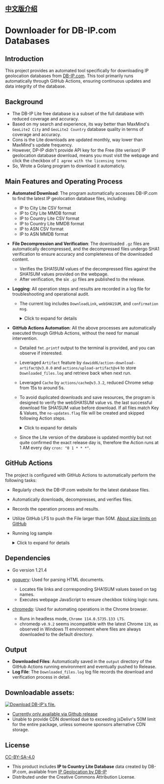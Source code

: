 ## [中文版介绍](https://github.com/MaurUppi/downloader/blob/main/README-CHS.md)

# Downloader for DB-IP.com Databases

## Introduction
This project provides an automated tool specifically for downloading IP geolocation databases from [DB-IP.com](https://db-ip.com). This tool primarily runs automatically through GitHub Actions, ensuring continuous updates and data integrity of the database.

## Background

- The DB-IP Lite free database is a subset of the full database with reduced coverage and accuracy.
- Based on my search and experience, its way better than MaxMind's `GeoLite2 City` and `GeoLite2 Country` database quality in terms of coverage and accuracy.
- Cons is the Lite downloads are updated monthly, way lower than MaxMind's update frequency.
- However, DP-IP didn't provide API key for the Free (lite verison) IP geolocation database download, means you must visit the webpage and click the checkbox of `I agree with the licensing terms`
- So, Wrote a Golang program to download it automaticly.

## Main Features and Operating Process
- **Automated Download**: The program automatically accesses DB-IP.com to find the latest IP geolocation database files, including:
  - IP to City Lite CSV format
  - IP to City Lite MMDB format
  - IP to Country Lite CSV format
  - IP to Country Lite MMDB format
  - IP to ASN CSV format
  - IP to ASN MMDB format 
- **File Decompression and Verification**: The downloaded `.gz` files are automatically decompressed, and the decompressed files undergo SHA1 verification to ensure accuracy and completeness of the downloaded content.
  - Verifies the SHA1SUM values of the decompressed files against the SHA1SUM values provided on the webpage.
  - After verification, the six `.gz` files are published to the release.
- **Logging**: All operation steps and results are recorded in a log file for troubleshooting and operational audit.
  - The current log includes `DownloadLink`, `webSHA1SUM`, and `confirmation msg`.
    <details>
      <summary>Click to expand for details</summary>
      
        DownloadLink: https://download.db-ip.com/free/dbip-asn-lite-2023-12.csv.gz
        webSHA1SUM: 3ef88d64af8d52def008c57a91df32ba5e4fe38a
        DownloadLink: https://download.db-ip.com/free/dbip-asn-lite-2023-12.mmdb.gz
        webSHA1SUM: cb874eb996813d3ac911755e8ff5e6d138e56541
        dbip-asn-lite-2023-12.csv.gz had been decompressed and SHA1SUM matched with webpage's SHA1SUM value
        dbip-asn-lite-2023-12.mmdb.gz had been decompressed and SHA1SUM matched with webpage's SHA1SUM value   
      
    </details>

- **GitHub Actions Automation**: All the above processes are automatically executed through GitHub Actions, without the need for manual intervention.
  - Detailed `fmt.printf` output to the terminal is provided, and you can observe if interested.
  - Leveraged `Artifact` feature by `dawidd6/action-download-artifact@v3.0.0` and `actions/upload-artifact@v4` to store `Downloaded_files.log` and retrieve back when next run.
  - Leveraged `Cache` by `actions/cache@v3.3.2`, reduced Chrome setup from 15s to around 5s. 
  - To avoid duplicated downloads and save resources, the program is designed to verify the webSHA1SUM value vs. the last successful download file SHA1SUM value before download. If all files match Key & Values, the `no-updates.flag` file will be created and skipped following Action steps. 
    <details>
      <summary>Click to expand for details</summary>
      
        Successfully opened flag file: /home/runner/work/downloader/downloader/LogFileForCheckUpdated.flag
        Line 1: DownloadLink: https://download.db-ip.com/free/dbip-asn-lite-2024-01.csv.gz
        .....
        Completed reading flag file. Total lines read: 12
        Key: https://download.db-ip.com/free/dbip-country-lite-2024-01.csv.gz, Value: 8980d8fb4545d2b5b13c817349f7c4c83b8c129f
        ....
        Key: https://download.db-ip.com/free/dbip-asn-lite-2024-01.mmdb.gz, Value: d9216b16199f18d8ee31b7f53913b7869178c423
        Completed reading Key & Value from flag file.
        chromedp allocator context created
        URL: https://db-ip.com/db/download/ip-to-asn-lite
        Download Link: https://download.db-ip.com/free/dbip-asn-lite-2024-01.csv.gz
        webSHA1SUM: d89e06ca1fc7592a69ccba9f22531a13bc9bb53b
        URL: https://db-ip.com/db/download/ip-to-asn-lite
        Download Link: https://download.db-ip.com/free/dbip-asn-lite-2024-01.mmdb.gz
        webSHA1SUM: d9216b16199f18d8ee31b7f53913b7869178c423
        Skipping download for https://download.db-ip.com/free/dbip-asn-lite-2024-01.csv.gz, SHA1SUM matches
        Skipping download for https://download.db-ip.com/free/dbip-asn-lite-2024-01.mmdb.gz, SHA1SUM matches
        ....
        No updates found for any files, setting allFilesSkipped to true
        All files are up-to-date, no-updates.flag file created
      
    </details>
  - Since the Lite version of the database is updated monthly but not quite confirmed the exact release day is, therefore the Action runs at 1 AM every day `cron: "0 1 * * *"`.

## GitHub Actions
The project is configured with GitHub Actions to automatically perform the following tasks:
- Regularly check the DB-IP.com website for the latest database files.
- Automatically downloads, decompresses, and verifies files.
- Records the operation process and results.
- Utilize GitHub LFS to push the File larger than 50M. [About size limits on GitHub](https://docs.github.com/en/repositories/working-with-files/managing-large-files/about-large-files-on-github#about-size-limits-on-github)
- Running log sample
      <details>
      <summary>Click to expand for details</summary>
      
      Chrome path is : /opt/hostedtoolcache/chromium/114.0.5735.133/x64/chrome
      Working dir is : /home/runner/work/downloader/downloader
      ouput dir create : /home/runner/work/downloader/downloader/output
      chromedp allocator context created
      URL: https://db-ip.com/db/download/ip-to-asn-lite
      File Type: .csv.gz
      Download Link: https://download.db-ip.com/free/dbip-asn-lite-2023-12.csv.gz
      SHA1SUM: 3ef88d64af8d52def008c57a91df32ba5e4fe38a
      URL: https://db-ip.com/db/download/ip-to-asn-lite
      File Type: .mmdb.gz
      Download Link: https://download.db-ip.com/free/dbip-asn-lite-2023-12.mmdb.gz
      SHA1SUM: cb874eb996813d3ac911755e8ff5e6d138e56541
      License agreement visible
      Checked checkbox
      Download link visible
      Clicked mmdb file download link
      下载进度：0.00%
      下载进度：0.00%
      下载进度：100.00%
      下载进度：100.00%
      下载进度：100.00%
      CSV Download link visible
      Clicked CSV file download link
      下载进度：0.00%
      下载进度：0.00%
      下载进度：100.00%
      下载进度：100.00%
      下载进度：100.00%
      Processing file: /home/runner/work/downloader/downloader/output/dbip-asn-lite-2023-12.csv.gz
      Decompressing file: /home/runner/work/downloader/downloader/output/dbip-asn-lite-2023-12.csv.gz to /home/runner/work/downloader/downloader/output/dbip-asn-lite-2023-12.csv
      dbip-asn-lite-2023-12.csv.gz had been decompressed and SHA1SUM matched with webpage's SHA1SUM value
      Processing file: /home/runner/work/downloader/downloader/output/dbip-asn-lite-2023-12.mmdb.gz
      Decompressing file: /home/runner/work/downloader/downloader/output/dbip-asn-lite-2023-12.mmdb.gz to /home/runner/work/downloader/downloader/output/dbip-asn-lite-2023-12.mmdb
      dbip-asn-lite-2023-12.mmdb.gz had been decompressed and SHA1SUM matched with webpage's SHA1SUM value
      URL: https://db-ip.com/db/download/ip-to-country-lite
      File Type: .mmdb.gz
      Download Link: https://download.db-ip.com/free/dbip-country-lite-2023-12.mmdb.gz
      SHA1SUM: a14ed000e7eea06b409dc34a2a6572babf3ef921
      URL: https://db-ip.com/db/download/ip-to-country-lite
      File Type: .csv.gz
      Download Link: https://download.db-ip.com/free/dbip-country-lite-2023-12.csv.gz
      SHA1SUM: fc5b4422ac7a8a52b336509d4f344c5052fe1825
      License agreement visible
      Checked checkbox
      Download link visible
      Clicked mmdb file download link
      下载进度：0.00%
      下载进度：0.00%
      下载进度：100.00%
      下载进度：100.00%
      下载进度：100.00%
      CSV Download link visible
      Clicked CSV file download link
      下载进度：0.00%
      下载进度：0.00%
      下载进度：100.00%
      下载进度：100.00%
      下载进度：100.00%
      Processing file: /home/runner/work/downloader/downloader/output/dbip-country-lite-2023-12.csv.gz
      Decompressing file: /home/runner/work/downloader/downloader/output/dbip-country-lite-2023-12.csv.gz to /home/runner/work/downloader/downloader/output/dbip-country-lite-2023-12.csv
      dbip-country-lite-2023-12.csv.gz had been decompressed and SHA1SUM matched with webpage's SHA1SUM value
      Processing file: /home/runner/work/downloader/downloader/output/dbip-country-lite-2023-12.mmdb.gz
      Decompressing file: /home/runner/work/downloader/downloader/output/dbip-country-lite-2023-12.mmdb.gz to /home/runner/work/downloader/downloader/output/dbip-country-lite-2023-12.mmdb
      dbip-country-lite-2023-12.mmdb.gz had been decompressed and SHA1SUM matched with webpage's SHA1SUM value
      URL: https://db-ip.com/db/download/ip-to-city-lite
      File Type: .csv.gz
      Download Link: https://download.db-ip.com/free/dbip-city-lite-2023-12.csv.gz
      SHA1SUM: e93d44a611ee181c04cdec360432d6c196a3bc0b
      URL: https://db-ip.com/db/download/ip-to-city-lite
      File Type: .mmdb.gz
      Download Link: https://download.db-ip.com/free/dbip-city-lite-2023-12.mmdb.gz
      SHA1SUM: e1a6ab58d7858b5e8cec9c6722c5f52d0db99092
      License agreement visible
      Checked checkbox
      Download link visible
      Clicked mmdb file download link
      下载进度：0.00%
      下载进度：0.00%
      下载进度：100.00%
      下载进度：100.00%
      下载进度：100.00%
      CSV Download link visible
      Clicked CSV file download link
      下载进度：0.00%
      下载进度：0.00%
      下载进度：60.76%
      下载进度：100.00%
      下载进度：100.00%
      下载进度：100.00%
      Processing file: /home/runner/work/downloader/downloader/output/dbip-city-lite-2023-12.csv.gz
      Decompressing file: /home/runner/work/downloader/downloader/output/dbip-city-lite-2023-12.csv.gz to /home/runner/work/downloader/downloader/output/dbip-city-lite-2023-12.csv
      dbip-city-lite-2023-12.csv.gz had been decompressed and SHA1SUM matched with webpage's SHA1SUM value
      Processing file: /home/runner/work/downloader/downloader/output/dbip-city-lite-2023-12.mmdb.gz
      Decompressing file: /home/runner/work/downloader/downloader/output/dbip-city-lite-2023-12.mmdb.gz to /home/runner/work/downloader/downloader/output/dbip-city-lite-2023-12.mmdb
      dbip-city-lite-2023-12.mmdb.gz had been decompressed and SHA1SUM matched with webpage's SHA1SUM value    
      
    </details>

## Dependencies
- Go version 1.21.4
- [goquery](https://github.com/PuerkitoBio/goquery): Used for parsing HTML documents.
  - Locates file links and corresponding SHA1SUM values based on tag names.
  - Executes webpage JavaScript to ensure checkbox ticking logic runs.
    
- [chromedp](https://github.com/chromedp/chromedp): Used for automating operations in the Chrome browser.
  - Runs in headless mode, `Chrome 114.0.5735.133 LTS`.
  - chromedp `v0.9.2` seems incompatible with the latest Chrome `120`, as observed in Windows 11 environment where files are always downloaded to the default directory.

## Output
- **Downloaded Files**: Automatically saved in the `output` directory of the GitHub Actions running environment and eventually pushed to Release.
- **Log File**: The `Downloaded_files.log` log file records the download and verification process in detail.



## Downloadable assets:
[![Download DB-IP's file.](https://github.com/MaurUppi/downloader/actions/workflows/downlaoder.yml/badge.svg?branch=main)](https://github.com/MaurUppi/downloader/actions/workflows/downlaoder.yml)
- [Currently only available via Github release](https://github.com/MaurUppi/downloader/releases)
- Unable to provide CDN download due to exceeding jsDelivr's 50M limit for the entire package, unless someone sponsors alternative CDN storage.


## License

[CC-BY-SA-4.0](https://creativecommons.org/licenses/by-sa/4.0/)

- This product includes **IP to Country Lite Database** data created by DB-IP.com, available from [IP Geolocation by DB-IP](https://db-ip.com)
- Distributed under the Creative Commons Attribution License.

